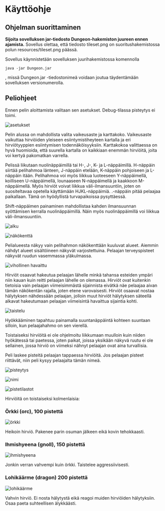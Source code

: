 # Käyttöohje

## Ohjelman suorittaminen
**Sijoita sovelluksen jar-tiedosto Dungeon-hakemiston juureen ennen ajamista.** Sovellus olettaa, että tiedosto tileset.png on suoritushakemistossa polun resources/tileset.png päässä.

Sovellus käynnistetään sovelluksen juurihakemistossa komennolla

```
java -jar Dungeon.jar
```
, missä Dungeon.jar -tiedostonimeä voidaan joutua täydentämään sovelluksen versionumerolla.

## Peliohjeet 
Ennen pelin aloittamista valitaan sen asetukset. Debug-tilassa pisteytys ei toimi.

![asetukset](settings.png)

Pelin alussa on mahdollista valita vaikeusaste ja karttakoko. Vaikeusaste vaikuttaa hirviöiden yleiseen esiintymistiheyteen kartalla ja eri hirviötyyppien esiintymisen todennäköisyyksiin. Karttakokoa valittaessa on hyvä huomioida, että suurella kartalla on kaikkiaan enemmän hirviöitä, joita voi kertyä pakomatkan varrella.

Pelissä liikutaan nuolinäppäimillä tai H-, J-, K- ja L-näppäimillä. H-näppäin siirtää pelihahmoa länteen, J-näppäin etelään, K-näppäin pohjoiseen ja L-näppäin itään. Pelihahmoa voi myös liikkua luoteeseen Y-näppäimellä, koilliseen U-näppäimellä, lounaaseen N-näppäimellä ja kaakkoon M-näppäimellä. Myös hirviöt voivat liikkua väli-ilmansuuntiin, joten on suositeltavaa opetella käyttämään HJKL-näppäimiä. .-näppäin pitää pelaajaa paikallaan. Tämä on hyödyllistä turvapaikoissa pysyttäessä.

Shift-näppäimen painaminen mahdollistaa kahden ilmansuunnan syöttämisen kerralla nuolinäppäimillä. Näin myös nuolinäppäimillä voi liikkua väli-ilmansuuntiin.


![alku](start.png)

![näkökenttä](lineofsight.png)

Pelialueesta näkyy vain pelihahmon näkökenttään kuuluvat alueet. Aiemmin nähdyt alueet sisältöineen näkyvät varjostettuina. Pelaajan terveyspisteet näkyvät ruudun vasemmassa yläkulmassa.

![vihollinen havaittu](enemyseen.png)

Hirviöt osaavat hakeutua pelaajan lähelle minkä tahansa esteiden ympäri niin kauan kuin reitti pelaajan lähelle on olemassa. Hirviöt ovat kuitenkin tietoisia vain pelaajan viimeisimmästä sijainnista eivätkä näe pelaajaa aivan tämän näkökentän rajalla, joten etene varovaisesti. Hirviöt osaavat nostaa hälytyksen nähdessään pelaajan, jolloin muut hirviöt hälytyksen säteellä alkavat hakeutumaan pelaajan viimeisintä havaittua sijaintia kohti.

![taistelu](combat.png)

Hyökkääminen tapahtuu painamalla suuntanäppäintä kohteen suuntaan silloin, kun pelaajahahmo on sen vierellä.

Toistaiseksi hirviöitä ei ole ohjelmoitu liikkumaan muulloin kuin niiden hyökätessä tai paetessa, joten paikat, joissa yksikään näkyvä ruutu ei ole sellainen, jossa hirviö on viimeksi nähnyt pelaajan ovat aina turvallisia.

Peli laskee pisteitä pelaajan tappaessa hirviöitä. Jos pelaajan pisteet riittävät, niin peli kysyy pelaajalta tämän nimeä.

![pisteytys](score.png)

![nimi](nameinput.png)

![pistetilastot](highscores.png)

Hirviöitä on toistaiseksi kolmenlaisia:

### Örkki (orc), 100 pistettä
![örkki](orc.png)

Heikoin hirviö. Pakenee parin osuman jälkeen eikä kovin tehokkaasti.

### Ihmishyeena (gnoll), 150 pistettä
![ihmishyeena](gnoll.png)

Jonkin verran vahvempi kuin örkki. Taistelee aggressiivisesti.

### Lohikäärme (dragon) 200 pistettä
![lohikäärme](dragon.png)

Vahvin hirviö. Ei nosta hälytystä eikä reagoi muiden hirviöiden hälytyksiin. Osaa paeta suhteellisen älykkäästi.
